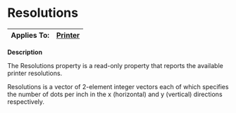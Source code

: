 




<h1 class="heading"><span class="name">Resolutions</span></h1>

| Applies To: | [Printer](./printer.md) |
| --- | ---  |


**Description**


The Resolutions property is a read-only property that reports the available printer resolutions.


Resolutions is a vector of 2-element integer vectors each of which specifies the number of dots per inch in the x (horizontal) and y (vertical) directions respectively.



